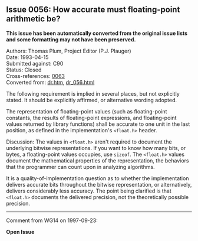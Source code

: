 ## Issue 0056: How accurate must floating-point arithmetic be?

**This issue has been automatically converted from the original issue lists and some formatting may not have been preserved.**

Authors: Thomas Plum, Project Editor (P.J. Plauger)  
Date: 1993-04-15  
Submitted against: C90  
Status: Closed  
Cross-references: [0063](../c90/issue0063.md)  
Converted from: [dr.htm](https://www.open-std.org/jtc1/sc22/wg14/www/docs/dr.htm), [dr_056.html](https://www.open-std.org/jtc1/sc22/wg14/www/docs/dr_056.html)

The following requirement is implied in several places, but not explicitly
stated. It should be explicitly affirmed, or alternative wording adopted.

The representation of floating-point values (such as floating-point constants,
the results of floating-point expressions, and floating-point values returned by
library functions) shall be accurate to one unit in the last position, as
defined in the implementation's `<float.h>` header.

Discussion: The values in `<float.h>` aren't required to document the underlying
bitwise representations. If you want to know how many bits, or bytes, a
floating-point values occupies, use `sizeof`. The `<float.h>` values document
the mathematical properties of the representation, the behaviors that the
programmer can count upon in analyzing algorithms.

It is a quality-of-implementation question as to whether the implementation
delivers accurate bits throughout the bitwise representation, or alternatively,
delivers considerably less accuracy. The point being clarified is that
`<float.h>` documents the delivered precision, not the theoretically possible
precision.

---

Comment from WG14 on 1997-09-23:

**Open Issue**
